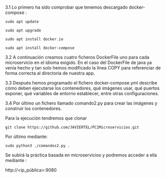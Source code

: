 3.1 Lo primero ha sido comprobar que tenemos descargado docker-compose :
```
sudo apt update 

sudo apt upgrade 

sudo apt install docker.io 

sudo apt install docker-compose 
```
3.2 A continuación creamos cuatro ficheros DockerFile uno para cada microservicio en el idioma exigido. En el caso del DockerFile de java ya venía hecho y tan solo hemos modificado la línea COPY para referenciar de forma correcta al directoria de nuestra app. 

3.3 Después hemos programado el fichero docker-compose.yml describe cómo deben ejecutarse los contenedores, qué imágenes usar, qué puertos exponer, qué variables de entorno establecer, entre otras configuraciones. 

3.4 Por último un fichero llamado comando2.py para crear las imágenes y construir los contenedores. 

Para la ejecución tendremos que clonar
```
git clone https://github.com/JAVIERTEL/PC2Microservicios.git 
```
Por último mediante:
```
sudo python3 ./comandos2.py . 
```
Se subirá la práctica basada en microservicios y podremos acceder a ella mediante : 

http://<ip_pública>:9080 




 
